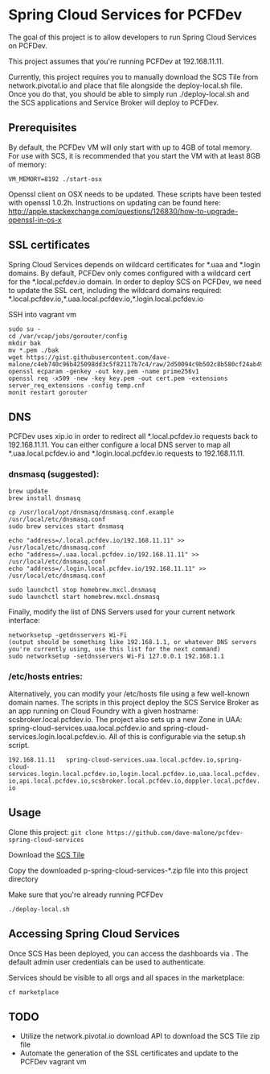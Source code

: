 # Spring Cloud Services for PCFDev

The goal of this project is to allow developers to run Spring Cloud Services on PCFDev.

This project assumes that you're running PCFDev at 192.168.11.11.

Currently, this project requires you to manually download the SCS Tile from network.pivotal.io and place that file alongside the deploy-local.sh file. Once you do that, you should be able to simply run ./deploy-local.sh and the SCS applications and Service Broker will deploy to PCFDev.

## Prerequisites


By default, the PCFDev VM will only start with up to 4GB of total memory. For use with SCS, it is recommended that you start the VM with at least 8GB of memory:

`VM_MEMORY=8192 ./start-osx`

Openssl client on OSX needs to be updated. These scripts have been tested with openssl 1.0.2h. Instructions on updating can be found here: http://apple.stackexchange.com/questions/126830/how-to-upgrade-openssl-in-os-x


## SSL certificates

Spring Cloud Services depends on wildcard certificates for &#42;.uaa and &#42;.login domains. By default, PCFDev only comes configured with a wildcard cert for the &#42;.local.pcfdev.io domain. In order to deploy SCS on PCFDev, we need to update the SSL cert, including the wildcard domains required:
&#42;.local.pcfdev.io,&#42;.uaa.local.pcfdev.io,&#42;.login.local.pcfdev.io

SSH into vagrant vm
  ```
  sudo su -
  cd /var/vcap/jobs/gorouter/config
  mkdir bak
  mv *.pem ./bak
  wget https://gist.githubusercontent.com/dave-malone/c4eb740c96b425098dd3c5f82117b7c4/raw/2d50094c9b502c8b580cf24ab49d9a4ef0e44312/temp.cnf
  openssl ecparam -genkey -out key.pem -name prime256v1
  openssl req -x509 -new -key key.pem -out cert.pem -extensions server_req_extensions -config temp.cnf
  monit restart gorouter
  ```

## DNS

PCFDev uses xip.io in order to redirect all &#42;.local.pcfdev.io requests back to 192.168.11.11. You can either configure a local DNS server to map all &#42;.uaa.local.pcfdev.io and &#42;.login.local.pcfdev.io requests to 192.168.11.11.


### dnsmasq (suggested):

```
brew update
brew install dnsmasq

cp /usr/local/opt/dnsmasq/dnsmasq.conf.example /usr/local/etc/dnsmasq.conf
sudo brew services start dnsmasq

echo "address=/.local.pcfdev.io/192.168.11.11" >> /usr/local/etc/dnsmasq.conf
echo "address=/.uaa.local.pcfdev.io/192.168.11.11" >> /usr/local/etc/dnsmasq.conf
echo "address=/.login.local.pcfdev.io/192.168.11.11" >> /usr/local/etc/dnsmasq.conf

sudo launchctl stop homebrew.mxcl.dnsmasq
sudo launchctl start homebrew.mxcl.dnsmasq
```

Finally, modify the list of DNS Servers used for your current network interface:

```
networksetup -getdnsservers Wi-Fi
(output should be something like 192.168.1.1, or whatever DNS servers you're currently using, use this list for the next command)
sudo networksetup -setdnsservers Wi-Fi 127.0.0.1 192.168.1.1 
```

### /etc/hosts entries:

Alternatively, you can modify your /etc/hosts file using a few well-known domain names. The scripts in this project deploy the SCS Service Broker as an app running on Cloud Foundry with a given hostname: scsbroker.local.pcfdev.io. The project also sets up a new Zone in UAA: spring-cloud-services.uaa.local.pcfdev.io and spring-cloud-services.login.local.pcfdev.io. All of this is configurable via the setup.sh script.

`192.168.11.11   spring-cloud-services.uaa.local.pcfdev.io,spring-cloud-services.login.local.pcfdev.io,login.local.pcfdev.io,uaa.local.pcfdev.io,api.local.pcfdev.io,scsbroker.local.pcfdev.io,doppler.local.pcfdev.io`


## Usage

Clone this project: `git clone https://github.com/dave-malone/pcfdev-spring-cloud-services`

Download the [SCS Tile](https://network.pivotal.io/products/p-spring-cloud-services)

Copy the downloaded p-spring-cloud-services-&#42;.zip file into this project directory

Make sure that you're already running PCFDev

`./deploy-local.sh`


## Accessing Spring Cloud Services

Once SCS Has been deployed, you can access the dashboards via [](scsbroker.local.pcfdev.io). The default admin user credentials can be used to authenticate.

Services should be visible to all orgs and all spaces in the marketplace:

`cf marketplace`

## TODO

* Utilize the network.pivotal.io download API to download the SCS Tile zip file
* Automate the generation of the SSL certificates and update to the PCFDev vagrant vm
